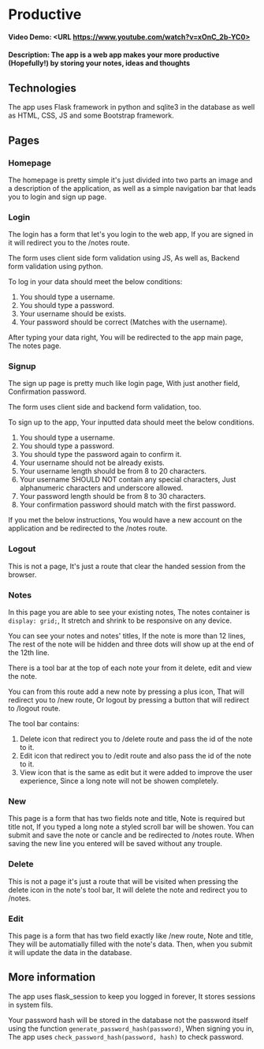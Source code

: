 # Productive
#### Video Demo:  <URL https://www.youtube.com/watch?v=xOnC_2b-YC0>
#### Description: The app is a web app makes your more productive (Hopefully!) by storing your notes, ideas and thoughts
## Technologies
The app uses Flask framework in python and sqlite3 in the database as well as HTML, CSS, JS
and some Bootstrap framework.

## Pages
### Homepage
The homepage is pretty simple it's just divided into two parts an image and a description of 
the application, as well as a simple navigation bar that leads you to login and sign up page.

### Login
The login has a form that let's you login to the web app, If you are signed in it will redirect you
to the /notes route.

The form uses client side form validation using JS, As well as, Backend form validation using python.

To log in your data should meet the below conditions:
1. You should type a username.
2. You should type a password.
3. Your username should be exists.
4. Your password should be correct (Matches with the username).

After typing your data right, You will be redirected to the app main page, The notes page.

### Signup
The sign up page is pretty much like login page, With just another field, Confirmation password.

The form uses client side and backend form validation, too.

To sign up to the app, Your inputted data should meet the below conditions.
1. You should type a username.
2. You should type a password.
3. You should type the password again to confirm it.
4. Your username should not be already exists.
4. Your username length should be from 8 to 20 characters.
5. Your username SHOULD NOT contain any special characters, 
Just alphanumeric characters and underscore allowed.
6. Your password length should be from 8 to 30 characters.
7. Your confirmation password should match with the first password.

If you met the below instructions, You would have a new account on the application and
be redirected to the /notes route.

### Logout
This is not a page, It's just a route that clear the handed session from the browser.

### Notes
In this page you are able to see your existing notes, The notes container is `display: grid;`,
It stretch and shrink to be responsive on any device.

You can see your notes and notes' titles, If the note is more than 12 lines, The rest of the note will be hidden and three dots will show up at the end of the 12th line.

There is a tool bar at the top of each note your from it delete, edit and view the note.

You can from this route add a new note by pressing a plus icon, That will redirect you to /new route, Or logout by pressing a button that will redirect to /logout route.

The tool bar contains:
1. Delete icon that redirect you to /delete route and pass the id of the note to it.
2. Edit icon that redirect you to /edit route and also pass the id of the note to it.
3. View icon that is the same as edit but it were added to improve the user experience, Since a long note will not be showen completely.

### New
This page is a form that has two fields note and title, Note is required but title not, If you typed a long note a styled scroll bar will be showen.
You can submit and save the note or cancle and be redirected to /notes route.
When saving the new line you entered will be saved without any trouple.

### Delete
This is not a page it's just a route that will be visited when pressing the delete icon in the note's tool bar, It will delete the note and redirect you to /notes.

### Edit
This page is a form that has two field exactly like /new route, Note and title, They will be automatially filled with the note's data.
Then, when you submit it will update the data in the database.

## More information
The app uses flask_session to keep you logged in forever, It stores sessions in system fils.

Your password hash will be stored in the database not the password itself using the function `generate_password_hash(password)`, When signing you in, The app uses `check_password_hash(password, hash)` to check password.
